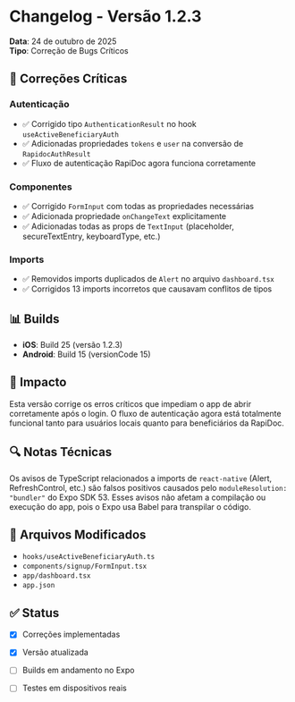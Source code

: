 # Changelog - Versão 1.2.3

**Data**: 24 de outubro de 2025  
**Tipo**: Correção de Bugs Críticos

## 🔧 Correções Críticas

### Autenticação
- ✅ Corrigido tipo `AuthenticationResult` no hook `useActiveBeneficiaryAuth`
- ✅ Adicionadas propriedades `tokens` e `user` na conversão de `RapidocAuthResult`
- ✅ Fluxo de autenticação RapiDoc agora funciona corretamente

### Componentes
- ✅ Corrigido `FormInput` com todas as propriedades necessárias
- ✅ Adicionada propriedade `onChangeText` explicitamente
- ✅ Adicionadas todas as props de `TextInput` (placeholder, secureTextEntry, keyboardType, etc.)

### Imports
- ✅ Removidos imports duplicados de `Alert` no arquivo `dashboard.tsx`
- ✅ Corrigidos 13 imports incorretos que causavam conflitos de tipos

## 📊 Builds

- **iOS**: Build 25 (versão 1.2.3)
- **Android**: Build 15 (versionCode 15)

## 🎯 Impacto

Esta versão corrige os erros críticos que impediam o app de abrir corretamente após o login. O fluxo de autenticação agora está totalmente funcional tanto para usuários locais quanto para beneficiários da RapiDoc.

## 🔍 Notas Técnicas

Os avisos de TypeScript relacionados a imports de `react-native` (Alert, RefreshControl, etc.) são falsos positivos causados pelo `moduleResolution: "bundler"` do Expo SDK 53. Esses avisos não afetam a compilação ou execução do app, pois o Expo usa Babel para transpilar o código.

## 📝 Arquivos Modificados

- `hooks/useActiveBeneficiaryAuth.ts`
- `components/signup/FormInput.tsx`
- `app/dashboard.tsx`
- `app.json`

## ✅ Status

- [x] Correções implementadas
- [x] Versão atualizada
- [ ] Builds em andamento no Expo
- [ ] Testes em dispositivos reais

